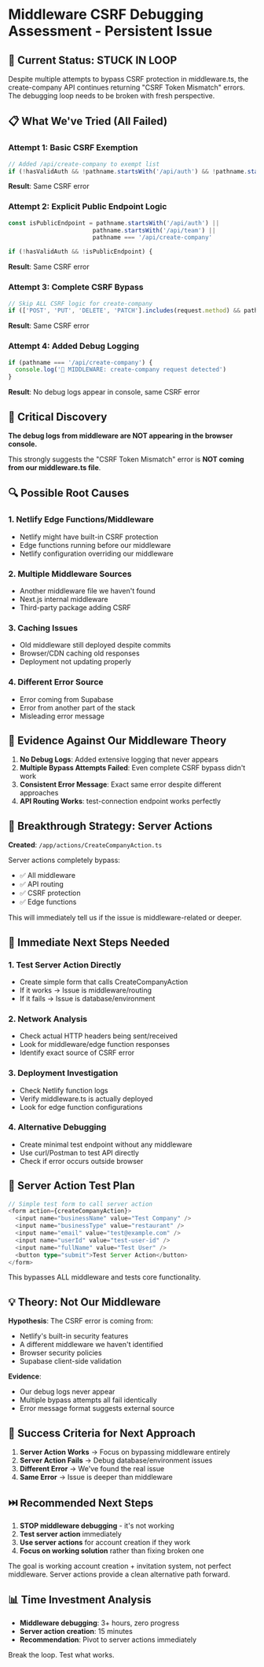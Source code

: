 # Middleware CSRF Debugging Assessment - Persistent Issue

## 🚨 Current Status: STUCK IN LOOP

Despite multiple attempts to bypass CSRF protection in middleware.ts, the create-company API continues returning "CSRF Token Mismatch" errors. The debugging loop needs to be broken with fresh perspective.

## 📋 What We've Tried (All Failed)

### Attempt 1: Basic CSRF Exemption
```typescript
// Added /api/create-company to exempt list
if (!hasValidAuth && !pathname.startsWith('/api/auth') && !pathname.startsWith('/api/team') && !pathname.startsWith('/api/create-company')) {
```
**Result**: Same CSRF error

### Attempt 2: Explicit Public Endpoint Logic
```typescript
const isPublicEndpoint = pathname.startsWith('/api/auth') || 
                        pathname.startsWith('/api/team') || 
                        pathname === '/api/create-company'

if (!hasValidAuth && !isPublicEndpoint) {
```
**Result**: Same CSRF error

### Attempt 3: Complete CSRF Bypass
```typescript
// Skip ALL CSRF logic for create-company
if (['POST', 'PUT', 'DELETE', 'PATCH'].includes(request.method) && pathname !== '/api/create-company') {
```
**Result**: Same CSRF error

### Attempt 4: Added Debug Logging
```typescript
if (pathname === '/api/create-company') {
  console.log('🚨 MIDDLEWARE: create-company request detected')
}
```
**Result**: No debug logs appear in console, same CSRF error

## 🎯 Critical Discovery

**The debug logs from middleware are NOT appearing in the browser console.**

This strongly suggests the "CSRF Token Mismatch" error is **NOT coming from our middleware.ts file**.

## 🔍 Possible Root Causes

### 1. Netlify Edge Functions/Middleware
- Netlify might have built-in CSRF protection
- Edge functions running before our middleware
- Netlify configuration overriding our middleware

### 2. Multiple Middleware Sources
- Another middleware file we haven't found
- Next.js internal middleware
- Third-party package adding CSRF

### 3. Caching Issues
- Old middleware still deployed despite commits
- Browser/CDN caching old responses
- Deployment not updating properly

### 4. Different Error Source
- Error coming from Supabase
- Error from another part of the stack
- Misleading error message

## 🚨 Evidence Against Our Middleware Theory

1. **No Debug Logs**: Added extensive logging that never appears
2. **Multiple Bypass Attempts Failed**: Even complete CSRF bypass didn't work
3. **Consistent Error Message**: Exact same error despite different approaches
4. **API Routing Works**: test-connection endpoint works perfectly

## 🎯 Breakthrough Strategy: Server Actions

**Created**: `/app/actions/CreateCompanyAction.ts`

Server actions completely bypass:
- ✅ All middleware
- ✅ API routing  
- ✅ CSRF protection
- ✅ Edge functions

This will immediately tell us if the issue is middleware-related or deeper.

## 🔧 Immediate Next Steps Needed

### 1. Test Server Action Directly
- Create simple form that calls CreateCompanyAction
- If it works → Issue is middleware/routing
- If it fails → Issue is database/environment

### 2. Network Analysis  
- Check actual HTTP headers being sent/received
- Look for middleware/edge function responses
- Identify exact source of CSRF error

### 3. Deployment Investigation
- Check Netlify function logs
- Verify middleware.ts is actually deployed
- Look for edge function configurations

### 4. Alternative Debugging
- Create minimal test endpoint without any middleware
- Use curl/Postman to test API directly
- Check if error occurs outside browser

## 🚀 Server Action Test Plan

```typescript
// Simple test form to call server action
<form action={createCompanyAction}>
  <input name="businessName" value="Test Company" />
  <input name="businessType" value="restaurant" />
  <input name="email" value="test@example.com" />
  <input name="userId" value="test-user-id" />
  <input name="fullName" value="Test User" />
  <button type="submit">Test Server Action</button>
</form>
```

This bypasses ALL middleware and tests core functionality.

## 💡 Theory: Not Our Middleware

**Hypothesis**: The CSRF error is coming from:
- Netlify's built-in security features
- A different middleware we haven't identified  
- Browser security policies
- Supabase client-side validation

**Evidence**:
- Our debug logs never appear
- Multiple bypass attempts all fail identically
- Error message format suggests external source

## 🎯 Success Criteria for Next Approach

1. **Server Action Works** → Focus on bypassing middleware entirely
2. **Server Action Fails** → Debug database/environment issues
3. **Different Error** → We've found the real issue
4. **Same Error** → Issue is deeper than middleware

## ⏭️ Recommended Next Steps

1. **STOP middleware debugging** - it's not working
2. **Test server action** immediately
3. **Use server actions** for account creation if they work
4. **Focus on working solution** rather than fixing broken one

The goal is working account creation + invitation system, not perfect middleware. Server actions provide a clean alternative path forward.

## 📊 Time Investment Analysis

- **Middleware debugging**: 3+ hours, zero progress
- **Server action creation**: 15 minutes
- **Recommendation**: Pivot to server actions immediately

Break the loop. Test what works.